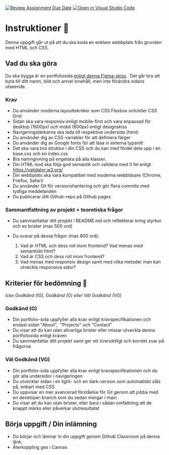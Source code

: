 [![Review Assignment Due Date](https://classroom.github.com/assets/deadline-readme-button-22041afd0340ce965d47ae6ef1cefeee28c7c493a6346c4f15d667ab976d596c.svg)](https://classroom.github.com/a/oQ0t-hWE)
[![Open in Visual Studio Code](https://classroom.github.com/assets/open-in-vscode-2e0aaae1b6195c2367325f4f02e2d04e9abb55f0b24a779b69b11b9e10269abc.svg)](https://classroom.github.com/online_ide?assignment_repo_id=16181965&assignment_repo_type=AssignmentRepo)
# Instruktioner 🔖

Denna uppgift går ut på att du ska koda en enklare webbplats från grunden med HTML och CSS.

## Vad du ska göra

Du ska bygga är en portfoliosida [enligt denna Figma-skiss](https://www.figma.com/design/ikRGSB3qPVQzgyeMCrCM4S/Developer-Portfolio-Design?node-id=0-1&t=Lg4ZrUNCP7NbTxk4-1).  Det går bra att byta till ditt namn, bild och annat innehåll, men inte förändra sidans utseende.  

### Krav
* Du använder moderna layouttekniker som CSS Flexbox och/eller CSS Grid
* Sidan ska vara responsiv enligt mobile-first och vara anpassad för desktop (1600px) och mobil (600px) enligt designskiss
* Navigeringslänkarna ska leda till respektive undersida (html)
* Du använder dig av CSS-variabler för att definiera färger 
* Du använder dig av Google fonts för att läsa in externa typsnitt
* Det ska vara bra struktur i din CSS och du kan med fördel dela upp i en base.css och en index.css
* Bra namngivning på engelska på alla klasser.
* Din HTML-kod ska följa god semantik och validera med 0 fel enligt https://validator.w3.org/
* Din webbplats ska vara kompatibel med moderna webbläsare (Chrome, Firefox, Safari)
* Du använder Git för versionshantering och gör flera commits med tydliga meddelanden
* Du publicerar ditt Github-repo på Github pages 

### Sammantfattning av projekt + teoretiska frågor

* Du sammanfattar ditt projekt i README.md och reflekterar kring styrkor och ev brister (max 500 ord)
* Du svarar på dessa frågor (max 800 ord):

	1. Vad är HTML och dess roll inom frontend? Vad menas med semantiskt html?
	1. Vad är CSS och dess roll inom frontend? 
	1. Vad menas med responsiv design samt med vilka metoder man kan utveckla responsiva sidor?




## Kriterier för bedömning 🏅


*Icke Godkänd (IG), Godkänd (G) eller Väl Godkänd (VG)*

### Godkänd (G)
* Din portfolio-sida uppfyller alla krav enligt kravspecifikationen och endast sidan "About",  "Projects" och "Contact"
* Du visar att du kan utan allvarliga brister eller missar utveckla denna portfoliosida enligt kraven
* Du sammanfattar ditt projekt samt ger ett översiktligt och korrekt svar på frågorna


### Väl Godkänd (VG)

* Din portfolio-sida uppfyller alla krav enligt kravspecifikationen och du gör alla undersidor i navigeringen
* Du utvecklar sidan i en light- och en dark-version som automatiskt slås på, enbart med CSS
* Du uppvisar en mer avancerad förståelse för Git genom att jobba med en developer-branch som du sedan mergar i main
* Du visar att du kan utan brister, eller bara i sådan omfattning att de knappt märks eller påverkar slutresultatet



## Börja uppgift / Din inlämning 
* Du börjar och lämnar in din uppgift genom Github Classroom på denna länk.
* Återkoppling ges i Canvas




 
